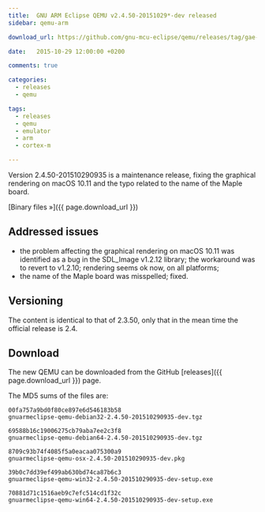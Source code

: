 ```yaml
---
title:  GNU ARM Eclipse QEMU v2.4.50-20151029*-dev released
sidebar: qemu-arm

download_url: https://github.com/gnu-mcu-eclipse/qemu/releases/tag/gae-2.4.50-20151029

date:   2015-10-29 12:00:00 +0200

comments: true

categories:
  - releases
  - qemu

tags:
  - releases
  - qemu
  - emulator
  - arm
  - cortex-m

---
```


Version 2.4.50-201510290935 is a maintenance release, fixing the graphical rendering on macOS 10.11 and the typo related to the name of the Maple board.

[Binary files »]({{ page.download_url }})

## Addressed issues

* the problem affecting the graphical rendering on macOS 10.11 was identified as a bug in the SDL_Image v1.2.12 library; the workaround was to revert to v1.2.10; rendering seems ok now, on all platforms;
* the name of the Maple board was misspelled; fixed.

## Versioning

The content is identical to that of 2.3.50, only that in the mean time the official release is 2.4.

## Download

The new QEMU can be downloaded from the GitHub [releases]({{ page.download_url }}) page.

The MD5 sums of the files are:

```console
00fa757a9bd0f80ce897e6d546183b58
gnuarmeclipse-qemu-debian32-2.4.50-201510290935-dev.tgz

69588b16c19006275cb79aba7ee2c3f8
gnuarmeclipse-qemu-debian64-2.4.50-201510290935-dev.tgz

8709c93b74f4085f5a0eacaa075300a9
gnuarmeclipse-qemu-osx-2.4.50-201510290935-dev.pkg

39b0c7dd39ef499ab630bd74ca87b6c3
gnuarmeclipse-qemu-win32-2.4.50-201510290935-dev-setup.exe

70881d71c1516aeb9c7efc514cd1f32c
gnuarmeclipse-qemu-win64-2.4.50-201510290935-dev-setup.exe

```
